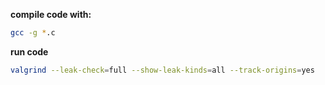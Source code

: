 **compile code with:**
```bash
gcc -g *.c
```

**run code**
```bash
valgrind --leak-check=full --show-leak-kinds=all --track-origins=yes
```